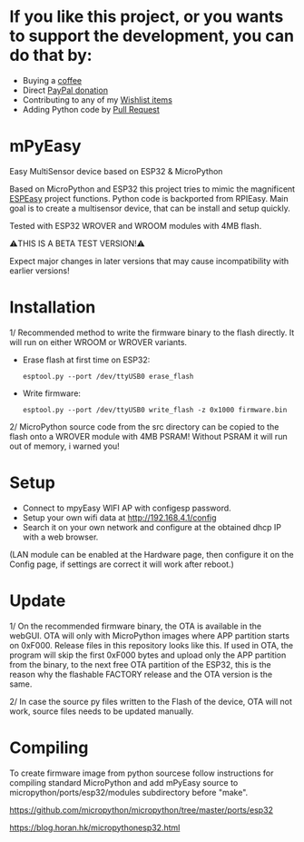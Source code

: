 
# If you like this project, or you wants to support the development, you can do that by:
- Buying a [coffee](https://ko-fi.com/I3I5UT4H)
- Direct [PayPal donation](https://www.paypal.me/rpieasy)
- Contributing to any of my [Wishlist items](https://www.wishlist.com/wishlists_/alexander-nagy/dwGnV/)
- Adding Python code by [Pull Request](https://github.com/enesbcs/rpieasy/pulls)

# mPyEasy

Easy MultiSensor device based on ESP32 &amp; MicroPython

Based on MicroPython and ESP32 this project tries to mimic the magnificent [ESPEasy](https://www.letscontrolit.com/wiki/index.php/ESPEasy) project functions. Python code is backported from RPIEasy.
Main goal is to create a multisensor device, that can be install and setup quickly. 

Tested with ESP32 WROVER and WROOM modules with 4MB flash.

:warning:THIS IS A BETA TEST VERSION!:warning:

Expect major changes in later versions that may cause incompatibility with earlier versions!

# Installation

1/ Recommended method to write the firmware binary to the flash directly. It will run on either WROOM or WROVER variants.

- Erase flash at first time on ESP32:

  `esptool.py --port /dev/ttyUSB0 erase_flash`
- Write firmware:

  `esptool.py --port /dev/ttyUSB0 write_flash -z 0x1000 firmware.bin`

2/ MicroPython source code from the src directory can be copied to the flash onto a WROVER module with 4MB PSRAM! 
Without PSRAM it will run out of memory, i warned you!

# Setup

- Connect to mpyEasy WIFI AP with configesp password.
- Setup your own wifi data at http://192.168.4.1/config
- Search it on your own network and configure at the obtained dhcp IP with a web browser.

(LAN module can be enabled at the Hardware page, then configure it on the Config page, if settings are correct it will work after reboot.)

# Update

1/ On the recommended firmware binary, the OTA is available in the webGUI. OTA will only with MicroPython images where APP partition starts on 0xF000. 
Release files in this repository looks like this. If used in OTA, the program will skip the first 0xF000 bytes and upload only the APP partition from the binary, to the next free OTA partition of the ESP32, this is the reason why the flashable FACTORY release and the OTA version is the same.

2/ In case the source py files written to the Flash of the device, OTA will not work, source files needs to be updated manually.

# Compiling

To create firmware image from python sourcese follow instructions for compiling standard MicroPython and add mPyEasy source to micropython/ports/esp32/modules subdirectory before "make".

https://github.com/micropython/micropython/tree/master/ports/esp32

https://blog.horan.hk/micropythonesp32.html
